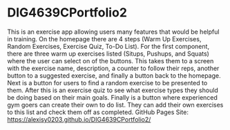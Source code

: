 # DIG4639CPortfolio2
This is an exercise app allowing users many features that would be helpful in training. On the homepage there are 4 steps (Warm Up Exercises, Random Exercises, Exercise Quiz, To-Do List).
For the first component, there are three warm up exercises listed (Situps, Pushups, and Squats) where the user can select on of the buttons. This takes them to a screen with the exercise name, description, a counter to follow their reps, another button to a suggested exercise, and finally a button back to the homepage.
Next is a button for users to find a random exercise to be presented to them.
After this is an exercise quiz to see what exercise types they should be doing based on their main goals.
Finally is a button where experienced gym goers can create their own to do list. They can add their own exercises to this list and check them off as completed.
GitHub Pages Site: https://alexisy0203.github.io/DIG4639CPortfolio2/